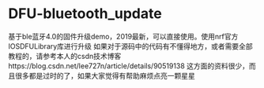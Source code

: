 # DFU-bluetooth_update
基于ble蓝牙4.0的固件升级demo，2019最新，可以直接使用。使用nrf官方IOSDFULibrary库进行升级
如果对于源码中的代码有不懂得地方，或者需要全部教程的，请参考本人的csdn技术博客https://blog.csdn.net/lee727n/article/details/90519138
这方面的资料很少，而且很多都是过时的了，如果大家觉得有帮助麻烦点亮一颗星星
